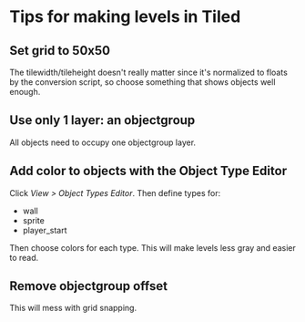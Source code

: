 # Tips for making levels in Tiled

## Set grid to 50x50

The tilewidth/tileheight doesn't really matter since it's normalized to floats
by the conversion script, so choose something that shows objects well enough.

## Use only 1 layer: an objectgroup

All objects need to occupy one objectgroup layer.

## Add color to objects with the Object Type Editor

Click _View > Object Types Editor_. Then define types for:

 * wall
 * sprite
 * player\_start

Then choose colors for each type. This will make levels less gray and easier to
read.

## Remove objectgroup offset

This will mess with grid snapping.

